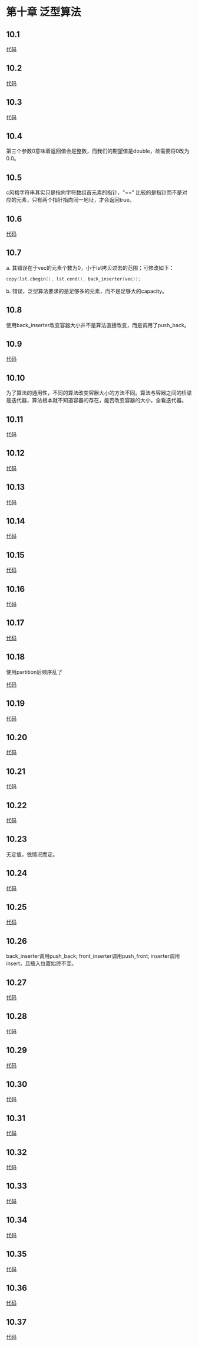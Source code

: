 # 第十章 泛型算法

## 10.1
[代码](https://github.com/dqxcj/C-Primer-answer/blob/main/chapter10/10_1.cpp)

## 10.2
[代码](https://github.com/dqxcj/C-Primer-answer/blob/main/chapter10/10_2.cpp)

## 10.3
[代码](https://github.com/dqxcj/C-Primer-answer/blob/main/chapter10/10_3.cpp)

## 10.4
第三个参数0意味着返回值会是整数，而我们的期望值是double，故需要将0改为0.0。

## 10.5
c风格字符串其实只是指向字符数组首元素的指针，"==" 比较的是指针而不是对应的元素，只有两个指针指向同一地址，才会返回true。

## 10.6
[代码](https://github.com/dqxcj/C-Primer-answer/blob/main/chapter10/10_6.cpp)

## 10.7
a. 其错误在于vec的元素个数为0，小于lst拷贝过去的范围；可修改如下：
```c++
copy(lst.cbegin(), lst.cend(), back_inserter(vec));
```

b. 错误，泛型算法要求的是足够多的元素，而不是足够大的capacity。

## 10.8
使用back_inserter改变容器大小并不是算法直接改变，而是调用了push_back。

## 10.9
[代码](https://github.com/dqxcj/C-Primer-answer/blob/main/chapter10/10_9.cpp)

## 10.10
为了算法的通用性，不同的算法改变容器大小的方法不同。算法与容器之间的桥梁是迭代器，算法根本就不知道容器的存在，能否改变容器的大小，全看迭代器。

## 10.11
[代码](https://github.com/dqxcj/C-Primer-answer/blob/main/chapter10/10_11.cpp)

## 10.12
[代码](https://github.com/dqxcj/C-Primer-answer/blob/main/chapter10/10_12.cpp)

## 10.13
[代码](https://github.com/dqxcj/C-Primer-answer/blob/main/chapter10/10_13.cpp)

## 10.14
[代码](https://github.com/dqxcj/C-Primer-answer/blob/main/chapter10/10_14.cpp)

## 10.15
[代码](https://github.com/dqxcj/C-Primer-answer/blob/main/chapter10/10_15.cpp)

## 10.16
[代码](https://github.com/dqxcj/C-Primer-answer/blob/main/chapter10/10_16.cpp)

## 10.17
[代码](https://github.com/dqxcj/C-Primer-answer/blob/main/chapter10/10_17.cpp)

## 10.18
使用partition后顺序乱了

[代码](https://github.com/dqxcj/C-Primer-answer/blob/main/chapter10/10_18.cpp)

## 10.19
[代码](https://github.com/dqxcj/C-Primer-answer/blob/main/chapter10/10_19.cpp)

## 10.20
[代码](https://github.com/dqxcj/C-Primer-answer/blob/main/chapter10/10_20.cpp)

## 10.21
[代码](https://github.com/dqxcj/C-Primer-answer/blob/main/chapter10/10_21.cpp)

## 10.22
[代码](https://github.com/dqxcj/C-Primer-answer/blob/main/chapter10/10_22.cpp)

## 10.23
无定值，依情况而定。

## 10.24
[代码](https://github.com/dqxcj/C-Primer-answer/blob/main/chapter10/10_24.cpp)

## 10.25
[代码](https://github.com/dqxcj/C-Primer-answer/blob/main/chapter10/10_25.cpp)

## 10.26
back_inserter调用push_back;
front_inserter调用push_front;
inserter调用insert，且插入位置始终不变。

## 10.27
[代码](https://github.com/dqxcj/C-Primer-answer/blob/main/chapter10/10_27.cpp)

## 10.28
[代码](https://github.com/dqxcj/C-Primer-answer/blob/main/chapter10/10_28.cpp)

## 10.29
[代码](https://github.com/dqxcj/C-Primer-answer/blob/main/chapter10/10_29.cpp)

## 10.30
[代码](https://github.com/dqxcj/C-Primer-answer/blob/main/chapter10/10_30.cpp)

## 10.31
[代码](https://github.com/dqxcj/C-Primer-answer/blob/main/chapter10/10_31.cpp)

## 10.32
[代码](https://github.com/dqxcj/C-Primer-answer/blob/main/chapter10/10_32.cpp)

## 10.33
[代码](https://github.com/dqxcj/C-Primer-answer/blob/main/chapter10/10_33.cpp)

## 10.34
[代码](https://github.com/dqxcj/C-Primer-answer/blob/main/chapter10/10_34.cpp)

## 10.35
[代码](https://github.com/dqxcj/C-Primer-answer/blob/main/chapter10/10_35.cpp)

## 10.36
[代码](https://github.com/dqxcj/C-Primer-answer/blob/main/chapter10/10_36.cpp)

## 10.37
[代码](https://github.com/dqxcj/C-Primer-answer/blob/main/chapter10/10_37.cpp)
